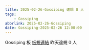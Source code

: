 ```yaml
---
title: 2025-02-26-Gossiping 違規 0 人
tags:
    - Gossiping
abbrlink: 2025-02-26-Gossiping
date: Gossiping-2025-02-26 12:00:00
---
```

Gossiping 板 [板規連結](https://www.ptt.cc/bbs/Gossiping/M.1637425085.A.07D.html)
昨天違規 0 人
